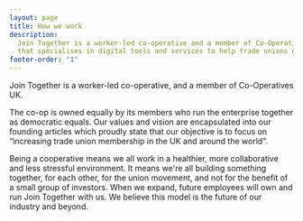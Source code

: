 ```yaml
---
layout: page
title: How we work
description:
  Join Together is a worker-led co-operative and a member of Co-Operatives UK
  that specialises in digital tools and services to help trade unions grow.
footer-order: "1"
---
```


Join Together is a worker-led co-operative, and a member of Co-Operatives UK.

The co-op is owned equally by its members who run the enterprise together as democratic equals. Our values and vision are encapsulated into our founding articles which proudly state that our objective is to focus on “increasing trade union membership in the UK and around the world”.

Being a cooperative means we all work in a healthier, more collaborative and less stressful environment. It means we're all building something together, for each other, for the union movement, and not for the benefit of a small group of investors. When we expand, future employees will own and run Join Together with us. We believe this model is the future of our industry and beyond.
